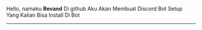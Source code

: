 Hello, namaku **Revand** Di github Aku Akan Membuat Discord Bot Setup Yang Kalian Bisa Install Di Bot 
<hr>
